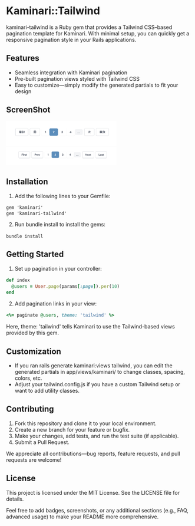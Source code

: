 # Kaminari::Tailwind

kaminari-tailwind is a Ruby gem that provides a Tailwind CSS–based pagination template for Kaminari. With minimal setup, you can quickly get a responsive pagination style in your Rails applications.

## Features

- Seamless integration with Kaminari pagination
- Pre-built pagination views styled with Tailwind CSS
- Easy to customize—simply modify the generated partials to fit your design

## ScreenShot

<img src="docs/img/ja.png" width="300px" />
<img src="docs/img/en.png" width="300px" />

## Installation

1. Add the following lines to your Gemfile:

```
gem 'kaminari'
gem 'kaminari-tailwind'
```

2. Run bundle install to install the gems:

`bundle install`

## Getting Started

1. Set up pagination in your controller:

```ruby
def index
  @users = User.page(params[:page]).per(10)
end
```

2. Add pagination links in your view:

```ruby
<%= paginate @users, theme: 'tailwind' %>
```

Here, theme: 'tailwind' tells Kaminari to use the Tailwind-based views provided by this gem.

## Customization

- If you ran rails generate kaminari:views tailwind, you can edit the generated partials in app/views/kaminari/ to change classes, spacing, colors, etc.
- Adjust your tailwind.config.js if you have a custom Tailwind setup or want to add utility classes.

## Contributing

1. Fork this repository and clone it to your local environment.
2. Create a new branch for your feature or bugfix.
3. Make your changes, add tests, and run the test suite (if applicable).
4. Submit a Pull Request.

We appreciate all contributions—bug reports, feature requests, and pull requests are welcome!

## License

This project is licensed under the MIT License. See the LICENSE file for details.

Feel free to add badges, screenshots, or any additional sections (e.g., FAQ, advanced usage) to make your README more comprehensive.
